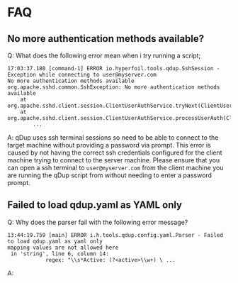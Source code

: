 # FAQ

## No more authentication methods available?
Q: What does the following error mean when i try running a script;

```
17:03:37.180 [command-1] ERROR io.hyperfoil.tools.qdup.SshSession - Exception while connecting to user@myserver.com
No more authentication methods available
org.apache.sshd.common.SshException: No more authentication methods available
	at org.apache.sshd.client.session.ClientUserAuthService.tryNext(ClientUserAuthService.java:322)
	at org.apache.sshd.client.session.ClientUserAuthService.processUserAuth(ClientUserAuthService.java:258)
        ...
```

A: qDup  uses ssh terminal sessions so need to be able to connect to the target machine without providing a password via prompt. This error is caused by not having the correct ssh credentials configured for the client machine trying to connect to the server machine. Please ensure that you can open a ssh terminal to ``user@myserver.com`` from the client machine you are running the qDup script from without needing to enter a password prompt.

## Failed to load qdup.yaml as YAML only

Q: Why does the parser fail with the following error message?
```
13:44:19.759 [main] ERROR i.h.tools.qdup.config.yaml.Parser - Failed to load qdup.yaml as yaml only
mapping values are not allowed here
 in 'string', line 6, column 14:
            regex: "\\s*Active: (?<active>\\w+) \ ... 
```
A: 
